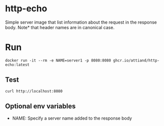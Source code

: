 # http-echo

Simple server image that list information about the request in the response body. Note* that header names are in canonical case.

# Run

`docker run -it --rm -e NAME=server1 -p 8080:8080 ghcr.io/attiand/http-echo:latest`

## Test

`curl http://localhost:8080`

## Optional env variables

- NAME: Specify a server name added to the response body
